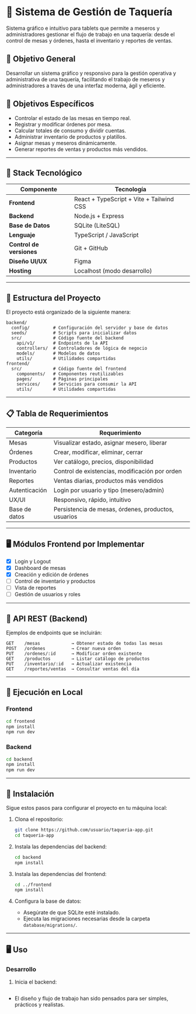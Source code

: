 # 🌮 Sistema de Gestión de Taquería

Sistema gráfico e intuitivo para tablets que permite a meseros y administradores gestionar el flujo de trabajo en una taquería: desde el control de mesas y órdenes, hasta el inventario y reportes de ventas.

## 🧠 Objetivo General

Desarrollar un sistema gráfico y responsivo para la gestión operativa y administrativa de una taquería, facilitando el trabajo de meseros y administradores a través de una interfaz moderna, ágil y eficiente.

## 🎯 Objetivos Específicos

- Controlar el estado de las mesas en tiempo real.
- Registrar y modificar órdenes por mesa.
- Calcular totales de consumo y dividir cuentas.
- Administrar inventario de productos y platillos.
- Asignar mesas y meseros dinámicamente.
- Generar reportes de ventas y productos más vendidos.

---

## 🧱 Stack Tecnológico

| Componente | Tecnología |
|-----------|------------|
| **Frontend** | React + TypeScript + Vite + Tailwind CSS |
| **Backend**  | Node.js + Express |
| **Base de Datos** | SQLite (LiteSQL) |
| **Lenguaje** | TypeScript / JavaScript |
| **Control de versiones** | Git + GitHub |
| **Diseño UI/UX** | Figma |
| **Hosting** | Localhost (modo desarrollo) |

---

## 📂 Estructura del Proyecto

El proyecto está organizado de la siguiente manera:

```
backend/
  config/         # Configuración del servidor y base de datos
  seeds/          # Scripts para inicializar datos
  src/            # Código fuente del backend
    api/v1/       # Endpoints de la API
    controllers/  # Controladores de lógica de negocio
    models/       # Modelos de datos
    utils/        # Utilidades compartidas
frontend/
  src/            # Código fuente del frontend
    components/   # Componentes reutilizables
    pages/        # Páginas principales
    services/     # Servicios para consumir la API
    utils/        # Utilidades compartidas
```

---

## 📋 Tabla de Requerimientos

| Categoría         | Requerimiento                                                  |
|-------------------|----------------------------------------------------------------|
| Mesas             | Visualizar estado, asignar mesero, liberar                     |
| Órdenes           | Crear, modificar, eliminar, cerrar                             |
| Productos         | Ver catálogo, precios, disponibilidad                          |
| Inventario        | Control de existencias, modificación por orden                 |
| Reportes          | Ventas diarias, productos más vendidos                         |
| Autenticación     | Login por usuario y tipo (mesero/admin)                        |
| UX/UI             | Responsivo, rápido, intuitivo                                  |
| Base de datos     | Persistencia de mesas, órdenes, productos, usuarios            |

---

## 🖥️ Módulos Frontend por Implementar

- [x] Login y Logout
- [x] Dashboard de mesas
- [x] Creación y edición de órdenes
- [ ] Control de inventario y productos
- [ ] Vista de reportes
- [ ] Gestión de usuarios y roles

---

## 📡 API REST (Backend)

Ejemplos de endpoints que se incluirán:

```http
GET    /mesas            → Obtener estado de todas las mesas
POST   /ordenes          → Crear nueva orden
PUT    /ordenes/:id      → Modificar orden existente
GET    /productos        → Listar catálogo de productos
PUT    /inventario/:id   → Actualizar existencia
GET    /reportes/ventas  → Consultar ventas del día
```

---

## 🧪 Ejecución en Local

### Frontend

```bash
cd frontend
npm install
npm run dev
```

### Backend

```bash
cd backend
npm install
npm run dev
```

---

## 🚀 Instalación

Sigue estos pasos para configurar el proyecto en tu máquina local:

1. Clona el repositorio:
   ```bash
   git clone https://github.com/usuario/taqueria-app.git
   cd taqueria-app
   ```

2. Instala las dependencias del backend:
   ```bash
   cd backend
   npm install
   ```

3. Instala las dependencias del frontend:
   ```bash
   cd ../frontend
   npm install
   ```

4. Configura la base de datos:
   - Asegúrate de que SQLite esté instalado.
   - Ejecuta las migraciones necesarias desde la carpeta `database/migrations/`.

---

## 🖥️ Uso

### Desarrollo

1. Inicia el backend:
   ```bash
- El diseño y flujo de trabajo han sido pensados para ser simples, prácticos y realistas.
